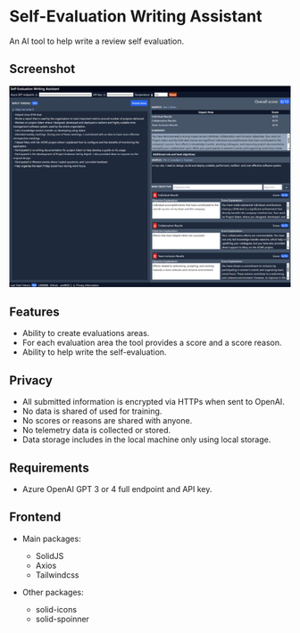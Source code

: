 # Self-Evaluation Writing Assistant

An AI tool to help write a review self evaluation.

## Screenshot

![Screenshot of the Self-Evaluation Writing Assistant](/images/self-evaluation-writting-assistant.png)

## Features

- Ability to create evaluations areas.
- For each evaluation area the tool provides a score and a score reason.
- Ability to help write the self-evaluation.

## Privacy

- All submitted information is encrypted via HTTPs when sent to OpenAI.
- No data is shared of used for training.
- No scores or reasons are shared with anyone.
- No telemetry data is collected or stored.
- Data storage includes in the local machine only using local storage.

## Requirements

- Azure OpenAI GPT 3 or 4 full endpoint and API key.

## Frontend

- Main packages:
  - SolidJS
  - Axios
  - Tailwindcss

- Other packages:
  - solid-icons
  - solid-spoinner

  
